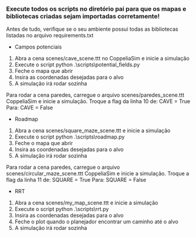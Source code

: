 ### Execute todos os scripts no diretório pai para que os mapas e bibliotecas criadas sejam importadas corretamente!

Antes de tudo, verifique se o seu ambiente possui todas as bibliotecas listadas no arquivo requirements.txt


- Campos potenciais
1) Abra a cena scenes/cave_scene.ttt no CoppeliaSim e inicie a simulação
2) Execute o script 
	python .\scripts\potential_fields.py
3) Feche o mapa que abrir
4) Insira as coordenadas desejadas para o alvo
5) A simulação irá rodar sozinha

Para rodar a cena paredes, carregue o arquivo scenes/paredes_scene.ttt CoppeliaSim e inicie a simulação. Troque a flag da linha 10 de:
	CAVE = True
Para:
	CAVE = False

- Roadmap
1) Abra a cena scenes/square_maze_scene.ttt e inicie a simulação
2) Execute o script 
	python .\scripts\roadmap.py
3) Feche o mapa que abrir
4) Insira as coordenadas desejadas para o alvo
5) A simulação irá rodar sozinha

Para rodar a cena paredes, carregue o arquivo scenes/circular_maze_scene.ttt CoppeliaSim e inicie a simulação. Troque a flag da linha 11 de:
	SQUARE = True
Para:
	SQUARE = False

- RRT
1) Abra a cena scenes/my_map_scene.ttt e inicie a simulação
2) Execute o script 
	python .\scripts\rrt.py
3) Insira as coordenadas desejadas para o alvo
4) Feche o plot quando o planejador encontrar um caminho até o alvo
4) A simulação irá rodar sozinha
